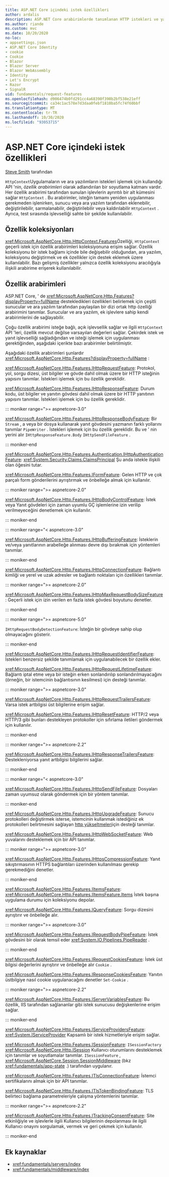 ```yaml
---
title: ASP.NET Core içindeki istek özellikleri
author: ardalis
description: ASP.NET Core arabirimlerde tanımlanan HTTP istekleri ve yanıtları ile ilgili Web sunucusu uygulama ayrıntıları hakkında bilgi edinin.
ms.author: riande
ms.custom: mvc
ms.date: 10/20/2020
no-loc:
- appsettings.json
- ASP.NET Core Identity
- cookie
- Cookie
- Blazor
- Blazor Server
- Blazor WebAssembly
- Identity
- Let's Encrypt
- Razor
- SignalR
uid: fundamentals/request-features
ms.openlocfilehash: d906474b0fd291cc4a68390f390b2bf538e21eff
ms.sourcegitcommit: ca34c1ac578e7d3daa0febf1810ba5fc74f60bbf
ms.translationtype: MT
ms.contentlocale: tr-TR
ms.lasthandoff: 10/30/2020
ms.locfileid: "93053715"
---
```

# <a name="request-features-in-aspnet-core"></a>ASP.NET Core içindeki istek özellikleri

[Steve Smith](https://ardalis.com/) tarafından

`HttpContext`Uygulamaların ve ara yazılımların istekleri işlemek için kullandığı API 'nin, *özellik arabirimleri* olarak adlandırılan bir soyutlama katmanı vardır. Her özellik arabirimi tarafından sunulan işlevlerin ayrıntılı bir alt kümesini sağlar `HttpContext` . Bu arabirimler, isteğin tamamı yeniden uygulanması gerekmeden işlenirken, sunucu veya ara yazılım tarafından eklenebilir, değiştirilebilir, sarmalanabilir, değiştirilebilir veya kaldırılabilir `HttpContext` . Ayrıca, test sırasında işlevselliği sahte bir şekilde kullanılabilir.

## <a name="feature-collections"></a>Özellik koleksiyonları

<xref:Microsoft.AspNetCore.Http.HttpContext.Features>Özelliği, `HttpContext` geçerli istek için özellik arabirimleri koleksiyonuna erişim sağlar. Özellik koleksiyonu bir istek bağlamı içinde bile değişebilir olduğundan, ara yazılım, koleksiyonu değiştirmek ve ek özellikler için destek eklemek üzere kullanılabilir. Bazı gelişmiş özellikler yalnızca özellik koleksiyonu aracılığıyla ilişkili arabirime erişerek kullanılabilir.

## <a name="feature-interfaces"></a>Özellik arabirimleri

ASP.NET Core, ' de <xref:Microsoft.AspNetCore.Http.Features?displayProperty=fullName> destekledikleri özellikleri belirlemek için çeşitli sunucular ve ara yazılım tarafından paylaşılan bir dizi ortak http özelliği arabirimini tanımlar. Sunucular ve ara yazılım, ek işlevlere sahip kendi arabirimlerini de sağlayabilir.

Çoğu özellik arabirimi isteğe bağlı, açık işlevsellik sağlar ve ilgili `HttpContext` API 'leri, özellik mevcut değilse varsayılan değerleri sağlar. Çekirdek istek ve yanıt işlevselliği sağladığından ve isteği işlemek için uygulanması gerektiğinden, aşağıdaki içerikte bazı arabirimler belirtilmiştir.

Aşağıdaki özellik arabirimleri şunlardır <xref:Microsoft.AspNetCore.Http.Features?displayProperty=fullName> :

<xref:Microsoft.AspNetCore.Http.Features.IHttpRequestFeature>: Protokol, yol, sorgu dizesi, üst bilgiler ve gövde dahil olmak üzere bir HTTP isteğinin yapısını tanımlar. İstekleri işlemek için bu özellik gereklidir.

<xref:Microsoft.AspNetCore.Http.Features.IHttpResponseFeature>: Durum kodu, üst bilgiler ve yanıtın gövdesi dahil olmak üzere bir HTTP yanıtının yapısını tanımlar. İstekleri işlemek için bu özellik gereklidir.

::: moniker range=">= aspnetcore-3.0"

<xref:Microsoft.AspNetCore.Http.Features.IHttpResponseBodyFeature>: Bir `Stream` , a veya bir dosya kullanarak yanıt gövdesini yazmanın farklı yollarını tanımlar `PipeWriter` . İstekleri işlemek için bu özellik gereklidir. Bu ve ' nin yerini alır `IHttpResponseFeature.Body` `IHttpSendFileFeature` .

::: moniker-end

<xref:Microsoft.AspNetCore.Http.Features.Authentication.IHttpAuthenticationFeature>: <xref:System.Security.Claims.ClaimsPrincipal> Şu anda istekle ilişkili olan öğesini tutar.

<xref:Microsoft.AspNetCore.Http.Features.IFormFeature>: Gelen HTTP ve çok parçalı form gönderilerini ayrıştırmak ve önbelleğe almak için kullanılır.

::: moniker range=">= aspnetcore-2.0"

<xref:Microsoft.AspNetCore.Http.Features.IHttpBodyControlFeature>: İstek veya Yanıt gövdeleri için zaman uyumlu GÇ işlemlerine izin verilip verilmeyeceğini denetlemek için kullanılır.

::: moniker-end
   
::: moniker range="< aspnetcore-3.0"

<xref:Microsoft.AspNetCore.Http.Features.IHttpBufferingFeature>: İsteklerin ve/veya yanıtlarının arabelleğe alınması devre dışı bırakmak için yöntemleri tanımlar.

::: moniker-end

<xref:Microsoft.AspNetCore.Http.Features.IHttpConnectionFeature>: Bağlantı kimliği ve yerel ve uzak adresler ve bağlantı noktaları için özellikleri tanımlar.

::: moniker range=">= aspnetcore-2.0"

<xref:Microsoft.AspNetCore.Http.Features.IHttpMaxRequestBodySizeFeature>: Geçerli istek için izin verilen en fazla istek gövdesi boyutunu denetler.

::: moniker-end

::: moniker range=">= aspnetcore-5.0"

`IHttpRequestBodyDetectionFeature`: İsteğin bir gövdeye sahip olup olmayacağını gösterir.

::: moniker-end

<xref:Microsoft.AspNetCore.Http.Features.IHttpRequestIdentifierFeature>: İstekleri benzersiz şekilde tanımlamak için uygulanabilecek bir özellik ekler.

<xref:Microsoft.AspNetCore.Http.Features.IHttpRequestLifetimeFeature>: Bağlantı iptal etme veya bir isteğin erken sonlandırılıp sonlandırılmayacağını (örneğin, bir istemcinin bağlantısının kesilmesi) için desteği tanımlar.

::: moniker range=">= aspnetcore-3.0"

<xref:Microsoft.AspNetCore.Http.Features.IHttpRequestTrailersFeature>: Varsa istek artbilgisi üst bilgilerine erişim sağlar.

<xref:Microsoft.AspNetCore.Http.Features.IHttpResetFeature>: HTTP/2 veya HTTP/3 gibi bunları destekleyen protokoller için sıfırlama iletileri göndermek için kullanılır.

::: moniker-end

::: moniker range=">= aspnetcore-2.2"

<xref:Microsoft.AspNetCore.Http.Features.IHttpResponseTrailersFeature>: Destekleniyorsa yanıt artbilgisi bilgilerini sağlar.

::: moniker-end

::: moniker range="< aspnetcore-3.0"

<xref:Microsoft.AspNetCore.Http.Features.IHttpSendFileFeature>: Dosyaları zaman uyumsuz olarak göndermek için bir yöntem tanımlar.

::: moniker-end

<xref:Microsoft.AspNetCore.Http.Features.IHttpUpgradeFeature>: Sunucu protokolleri değiştirmek isterse, istemcinin kullanmak istediğiniz ek protokolleri belirtmesini sağlayan [http yükseltmeleri](https://tools.ietf.org/html/rfc2616.html#section-14.42)için desteği tanımlar.

<xref:Microsoft.AspNetCore.Http.Features.IHttpWebSocketFeature>: Web yuvalarını desteklemek için bir API tanımlar.

::: moniker range=">= aspnetcore-3.0"

<xref:Microsoft.AspNetCore.Http.Features.IHttpsCompressionFeature>: Yanıt sıkıştırmasının HTTPS bağlantıları üzerinden kullanılması gerekip gerekmediğini denetler.

::: moniker-end

<xref:Microsoft.AspNetCore.Http.Features.IItemsFeature>: <xref:Microsoft.AspNetCore.Http.Features.IItemsFeature.Items> İstek başına uygulama durumu için koleksiyonu depolar.

<xref:Microsoft.AspNetCore.Http.Features.IQueryFeature>: Sorgu dizesini ayrıştırır ve önbelleğe alır.
   
::: moniker range=">= aspnetcore-3.0"

<xref:Microsoft.AspNetCore.Http.Features.IRequestBodyPipeFeature>: İstek gövdesini bir olarak temsil eder <xref:System.IO.Pipelines.PipeReader> .
 
::: moniker-end

<xref:Microsoft.AspNetCore.Http.Features.IRequestCookiesFeature>: İstek üst bilgisi değerlerini ayrıştırır ve önbelleğe alır `Cookie` .

<xref:Microsoft.AspNetCore.Http.Features.IResponseCookiesFeature>: Yanıtın üstbilgiye nasıl cookie uygulanacağını denetler `Set-Cookie` .

::: moniker range=">= aspnetcore-2.2"

<xref:Microsoft.AspNetCore.Http.Features.IServerVariablesFeature>: Bu özellik, IIS tarafından sağlananlar gibi istek sunucusu değişkenlerine erişim sağlar.

::: moniker-end
   
<xref:Microsoft.AspNetCore.Http.Features.IServiceProvidersFeature>: <xref:System.IServiceProvider> Kapsamlı bir istek hizmetleriyle erişim sağlar.

<xref:Microsoft.AspNetCore.Http.Features.ISessionFeature>: `ISessionFactory` <xref:Microsoft.AspNetCore.Http.ISession> Kullanıcı oturumlarını desteklemek için tanımlar ve soyutlamalar tanımlar. `ISessionFeature` , <xref:Microsoft.AspNetCore.Session.SessionMiddleware> (bkz <xref:fundamentals/app-state> .) tarafından uygulanır.

<xref:Microsoft.AspNetCore.Http.Features.ITlsConnectionFeature>: İstemci sertifikalarını almak için bir API tanımlar.

<xref:Microsoft.AspNetCore.Http.Features.ITlsTokenBindingFeature>: TLS belirteci bağlama parametreleriyle çalışma yöntemlerini tanımlar.
   
::: moniker range=">= aspnetcore-2.2"
   
<xref:Microsoft.AspNetCore.Http.Features.ITrackingConsentFeature>: Site etkinliğiyle ve işlevlerle ilgili Kullanıcı bilgilerinin depolanması ile ilgili Kullanıcı onayını sorgulamak, vermek ve geri çekmek için kullanılır.
   
::: moniker-end

## <a name="additional-resources"></a>Ek kaynaklar

* <xref:fundamentals/servers/index>
* <xref:fundamentals/middleware/index>
